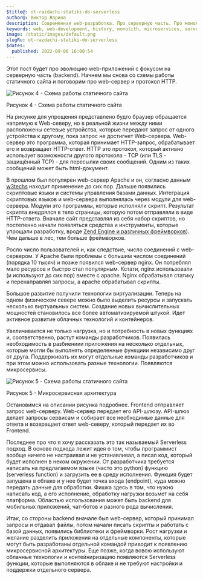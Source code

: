 ```yaml
---
$title@: ot-razdachi-statiki-do-serverless
author@: Виктор Жарина
description: Cовременная web-разработка. Про серверную часть. Про монолит, микросервисы и Serverless
keywords: web, web-development, history, monolith, microservices, serverless, apache, nginx, cloud, облачные технологии
image: /static/images/default.png
slugRu: ot-razdachi-statiki-do-serverless
$dates:
  published: 2022-09-06 16:00:54
---
```



Этот пост будет про эволюцию web-приложений с фокусом на серверную часть (backend). Начнем мы снова со схемы работы статичного сайта и поговорим про web-сервер и протокол HTTP.

<p class="fig">
	<img alt="Рисунок 4 - Схема работы статичного сайта" src="/static/images/mwd/pic1.png" />
	<p class="figsign">Рисунок 4 - Схема работы статичного сайта</p>
</p>

На рисунке для упрощения представлено будто браузер обращается напрямую к Web-северу, но в реальной жизни между ними расположены сетевые устройства, которые передают запрос от одного устройства к другому, пока запрос не достигнет Web-сервера. Web-сервер это программа, которая принимает HTTP-запрос, обрабатывает его и возвращает HTTP-ответ. HTTP это протокол, который активно использует возможности другого протокола - TCP (или TLS - защищённый TCP) - для пересылки своих сообщений. Одним из таких сообщений может быть html-документ.

В прошлом был популярен web-сервер Apache и он, согласно данным [w3techs](https://w3techs.com/technologies/overview/web_server) находит применение до сих пор. Дальше появились скриптовые языки и системы управления базами данных. Интеграция скриптовых языков и web-сервера выполнялась через модули для web-сервера. Модули это программы, которые исполняли скрипт. Результат скрипта внедрялся в тело страницы, которую потом отправляли в виде HTTP-ответа. Вначале сайт представлял из себя набор скриптов, но постепенно начали появляться средства и инструменты, которые упрощали разработку, вроде [Zend Engine и различных фреймворков](https://github.com/pmjones/php-history#a-history-of-php-frameworkslibrary-collections)). Чем дальше в лес, тем больше фреймворков.

Росло число пользователей и, как следствие, число соединений с web-сервером. У Apache были проблемы с большим числом соединений (порядка 10 тысяч) и позже появился web-сервер nginx. Он потреблял мало ресурсов и быстро стал популярным. Кстати, nginx использовали (и используют до сих пор) вместе с apache. Nginx обрабатывал статику и перенаправлял запросы, а apache обрабатывал скрипты.

Большое развитие получили технологии виртуализации. Теперь на одном физическом севере можно было выделить ресурсы и запускать несколько виртуальных систем. Создание новых вычислительных мощностей становилось все более автоматизируемой штукой. Идет активное развитие облачных технологий и контейнеров.

Увеличивается не только нагрузка, но и потребность в новых функциях и, соответственно, растут команды разработчиков. Появилась необходимость в разбиениии приложения на несколько отдельных, которые могли бы выполнять определенные функциии независимо друг от друга. Поддерживать их могут отдельные команды разработчиков и при этом можно использовать разные технологии. Появляются микросервисы.

<p class="fig">
	<img alt="Рисунок 5 - Схема работы статичного сайта" src="/static/images/mwd/pic5.png" />
	<p class="figsign">Рисунок 5 - Микросервисная архитектура</p>
</p>

Остановимся на описании рисунка подробнее. Frontend отправляет запрос web-серверу. Web-сервер передает его API-шлюзу. API-шлюз делает запросы сервисам и собирает все необходимые данные для ответа и возвращает ответ web-северу, который передает их во Frontend.

Последнее про что я хочу рассказать это так называемый Serverless подход. В основе подхода лежит идея о том, чтобы программист вообще ничего не настраивал и не устанавливал, а писал код, который будет исполнен в неком окружении. От разработчика требуется написать на предлагаемом языке (часто это python) функцию (serverless function) и загрузить ее в среду исполнения. Функция будет запущена в облаке и у нее будет точка входа (endpoint), куда можно передать данные для обработки. Фишка здесь в том, что нужно написать код, а его исполнение, обработку нагрузки возьмет на себя платформа. Областью использования может быть backend для мобильных приложений, чат-ботов и разного рода вычисления.

Итак, со стороны backend вначале был web-сервер, который принимал запросы и отдавал файлы, потом начали писать скрипты и работать с базой данных, появились библиотеки и фреймворки. Рост нагрузки и желание разделить приложения на отдельные компоненты, которые могут быть разработаны отдельной командой приводит к появлению микросервисной архитектуры. Еще позже, когда вовсю используют облачные технологии и контейниризацию появляются Serverless функции, которые выполняются в облаке и не требуют настройки и поддержки отдельного сервера.
